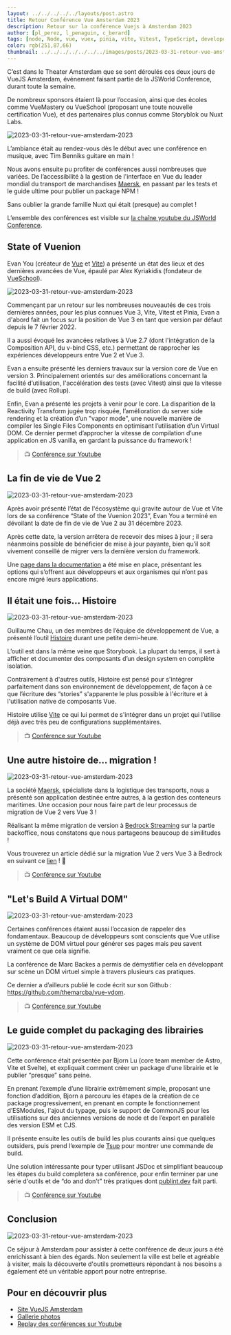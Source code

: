 ```yaml
---
layout: ../../../../../layouts/post.astro
title: Retour Conférence Vue Amsterdam 2023
description: Retour sur la conférence Vuejs à Amsterdam 2023
author: [pl_perez, l_penaguin, c_berard]
tags: [node, Node, vue, vuex, pinia, vite, Vitest, TypeScript, developer, javascript]
color: rgb(251,87,66)
thumbnail: ../../../../../../../images/posts/2023-03-31-retour-vue-amsterdam-2023/vue_amsterdam_logo.jpeg
---
```


C’est dans le Theater Amsterdam que se sont déroulés ces deux jours de VueJS Amsterdam, événement faisant partie de la JSWorld Conference, durant toute la semaine.

De nombreux sponsors étaient là pour l’occasion, ainsi que des écoles comme VueMastery ou VueSchool (proposant une toute nouvelle certification Vue), et des partenaires plus connus comme Storyblok ou Nuxt Labs.

![2023-03-31-retour-vue-amsterdam-2023](../../../../../../../images/posts/2023-03-31-retour-vue-amsterdam-2023/bedrock-vue-amsterdam-2023-002.jpg)

L’ambiance était au rendez-vous dès le début avec une conférence en musique, avec Tim Benniks guitare en main !

Nous avons ensuite pu profiter de conférences aussi nombreuses que variées. De l’accessibilité à la gestion de l'interface en Vue du leader mondial du transport de marchandises [Maersk](https://www.maersk.com/fr-fr/), en passant par les tests et le guide ultime pour publier un package NPM !

Sans oublier la grande famille Nuxt qui était (presque) au complet !

L’ensemble des conférences est visible sur [la chaîne youtube du JSWorld Conference](https://www.youtube.com/@JSWORLDConference).

## State of Vuenion

Evan You (créateur de [Vue](https://vuejs.org/) et [Vite](https://vitejs.dev/)) a présenté un état des lieux et des dernières avancées de Vue, épaulé par Alex Kyriakidis (fondateur de [VueSchool](https://vueschool.io/)).

![2023-03-31-retour-vue-amsterdam-2023](../../../../../../../images/posts/2023-03-31-retour-vue-amsterdam-2023/bedrock-vue-amsterdam-2023-003.jpg)

Commençant par un retour sur les nombreuses nouveautés de ces trois dernières années, pour les plus connues Vue 3, Vite, Vitest et Pinia, Evan a d'abord fait un focus sur la position de Vue 3 en tant que version par défaut depuis le 7 février 2022.

Il a aussi évoqué les avancées relatives à Vue 2.7 (dont l'intégration de la Composition API, du v-bind CSS, etc.) permettant de rapprocher les expériences développeurs entre Vue 2 et Vue 3.

Evan a ensuite présenté les derniers travaux sur la version core de Vue en version 3. Principalement orientés sur des améliorations concernant la facilité d’utilisation, l'accélération des tests (avec Vitest) ainsi que la vitesse de build (avec Rollup).

Enfin, Evan a présenté les projets à venir pour le core. La disparition de la Reactivity Transform jugée trop risquée, l’amélioration du server side rendering et la création d’un "vapor mode", une nouvelle manière de compiler les Single Files Components en optimisant l’utilisation d’un Virtual DOM. Ce dernier permet d’approcher la vitesse de compilation d’une application en JS vanilla, en gardant la puissance du framework !

> 📺 [Conférence sur Youtube](https://www.youtube.com/watch?v=I5mGNB-4f0o)

## La fin de vie de Vue 2

![2023-03-31-retour-vue-amsterdam-2023](../../../../../../../images/posts/2023-03-31-retour-vue-amsterdam-2023/bedrock-vue-amsterdam-2023-end-of-vue2.JPG)

Après avoir présenté l’état de l'écosystème qui gravite autour de Vue et Vite lors de sa conférence “State of the Vuenion 2023”, Evan You a terminé en dévoilant la date de fin de vie de Vue 2 au 31 décembre 2023.

Après cette date, la version arrêtera de recevoir des mises à jour ; il sera néanmoins possible de bénéficier de mise à jour payante, bien qu’il soit vivement conseillé de migrer vers la dernière version du framework.

Une [page dans la documentation](https://v2.vuejs.org/lts/) a été mise en place, présentant les options qui s’offrent aux développeurs et aux organismes qui n’ont pas encore migré leurs applications.

## Il était une fois… Histoire

![2023-03-31-retour-vue-amsterdam-2023](../../../../../../../images/posts/2023-03-31-retour-vue-amsterdam-2023/bedrock-vue-amsterdam-2023-histoire.JPG)

Guillaume Chau, un des membres de l’équipe de développement de Vue, a présenté l’outil [Histoire](https://histoire.dev/) durant une petite demi-heure.

L’outil est dans la même veine que Storybook. La plupart du temps, il sert à afficher et documenter des composants d’un design system en complète isolation.

Contrairement à d'autres outils, Histoire est pensé pour s'intégrer parfaitement dans son environnement de développement, de façon à ce que l’écriture des “stories” s'apparente le plus possible à l'écriture et à l'utilisation native de composants Vue.

Histoire utilise [Vite](https://vitejs.dev/) ce qui lui permet de s'intégrer dans un projet qui l’utilise déjà avec très peu de configurations supplémentaires.

> 📺 [Conférence sur Youtube](https://www.youtube.com/watch?v=Q8LeAg-9ngs)

## Une autre histoire de... migration !

![2023-03-31-retour-vue-amsterdam-2023](../../../../../../../images/posts/2023-03-31-retour-vue-amsterdam-2023/bedrock-vue-amsterdam-2023-migration-vue3.JPG)

La société [Maersk](https://www.maersk.com/fr-fr/), spécialiste dans la logistique des transports, nous a présenté son application destinée entre autres, à la gestion des conteneurs maritimes. Une occasion pour nous faire part de leur processus de migration de Vue 2 vers Vue 3 !

Réalisant la même migration de version à [Bedrock Streaming](https://bedrockstreaming.com/) sur la partie backoffice, nous constatons que nous partageons beaucoup de similitudes !

Vous trouverez un article dédié sur la migration Vue 2 vers Vue 3 à Bedrock en suivant ce [lien](https://tech.bedrockstreaming.com/2023/03/25/de-node-js-10-a-node-js-18-nous-avons-rattrape-8-ans-de-retard-et-de-dette-technique-et-seule-une-approche-progressive-et-incrementale-etait-viable.html) ! 🎉


> 📺 [Conférence sur Youtube](https://www.youtube.com/watch?v=93KdAJ8sSjM)

## "Let's Build A Virtual DOM"

![2023-03-31-retour-vue-amsterdam-2023](../../../../../../../images/posts/2023-03-31-retour-vue-amsterdam-2023/bedrock-vue-amsterdam-2023-virtual-dom.jpg)

Certaines conférences étaient aussi l’occasion de rappeler des fondamentaux. Beaucoup de développeurs sont conscients que Vue utilise un système de DOM virtuel pour générer ses pages mais peu savent vraiment ce que cela signifie.

La conférence de Marc Backes a permis de démystifier cela en développant sur scène un DOM virtuel simple à travers plusieurs cas pratiques.

Ce dernier a d’ailleurs publié le code écrit sur son Github : https://github.com/themarcba/vue-vdom.

> 📺 [Conférence sur Youtube](https://www.youtube.com/watch?v=Pf-N8WGu7iQ)

## Le guide complet du packaging des librairies

![2023-03-31-retour-vue-amsterdam-2023](../../../../../../../images/posts/2023-03-31-retour-vue-amsterdam-2023/bedrock-vue-amsterdam-2023-packaging.jpg)

Cette conférence était présentée par Bjorn Lu (core team member de Astro, Vite et Svelte), et expliquait comment créer un package d’une librairie et le publier “presque” sans peine.

En prenant l’exemple d’une librairie extrêmement simple, proposant une fonction d’addition, Bjorn a parcouru les étapes de la création de ce package progressivement, en prenant en compte le fonctionnement d’ESModules, l'ajout du typage, puis le support de CommonJS pour les utilisations sur des anciennes versions de node et de l’export en parallèle des version ESM et CJS.

Il présente ensuite les outils de build les plus courants ainsi que quelques outsiders, puis prend l’exemple de [Tsup](https://github.com/egoist/tsup) pour montrer une commande de build.

Une solution intéressante pour typer utilisant JSDoc et simplifiant beaucoup les étapes du build completera sa conférence, 
pour enfin terminer par une série d'outils et de “do and don’t” très pratiques dont [publint.dev](https://publint.dev/) fait parti.

> 📺 [Conférence sur Youtube](https://www.youtube.com/watch?v=bzYFCDz817I)

## Conclusion

![2023-03-31-retour-vue-amsterdam-2023](../../../../../../../images/posts/2023-03-31-retour-vue-amsterdam-2023/bedrock-vue-amsterdam-2023-bedrock-team.JPG)

Ce séjour à Amsterdam pour assister à cette conférence de deux jours a été enrichissant à bien des égards.
Non seulement la ville est belle et agréable à visiter, mais la découverte d'outils prometteurs répondant à nos besoins a également été un véritable apport pour notre entreprise.

## Pour en découvrir plus

- [Site VueJS Amsterdam](https://vuejs.amsterdam/)
- [Gallerie photos](https://www.facebook.com/media/set/?vanity=jsworldconf&set=a.687856240008465)
- [Replay des conférences sur Youtube](https://www.youtube.com/@JSWORLDConference/videos)
